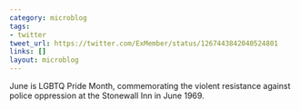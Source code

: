 ```yaml
---
category: microblog
tags:
- twitter
tweet_url: https://twitter.com/ExMember/status/1267443842040524801
links: []
layout: microblog
---
```

June is LGBTQ Pride Month, commemorating the violent resistance against police oppression at the Stonewall Inn in June 1969.
